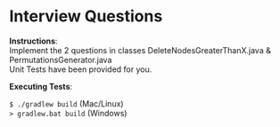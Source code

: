 Interview Questions
===================

**Instructions**:  
Implement the 2 questions in classes DeleteNodesGreaterThanX.java & PermutationsGenerator.java  
Unit Tests have been provided for you.

**Executing Tests**:

`$ ./gradlew build` (Mac/Linux)  
`> gradlew.bat build` (Windows)  
